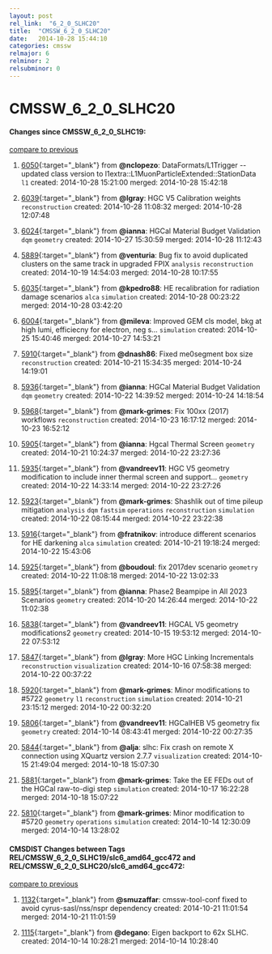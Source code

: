 ```yaml
---
layout: post
rel_link:  "6_2_0_SLHC20"
title:  "CMSSW_6_2_0_SLHC20"
date:   2014-10-28 15:44:10
categories: cmssw
relmajor: 6
relminor: 2
relsubminor: 0
---
```


# CMSSW_6_2_0_SLHC20
#### Changes since CMSSW_6_2_0_SLHC19:

[compare to previous](https://github.com/cms-sw/cmssw/compare/CMSSW_6_2_0_SLHC19...CMSSW_6_2_0_SLHC20)



1. [6050](http://github.com/cms-sw/cmssw/pull/6050){:target="_blank"}  from **@nclopezo**: DataFormats/L1Trigger -- updated class version to l1extra::L1MuonParticleExtended::StationData `l1`  created: 2014-10-28 15:21:00 merged: 2014-10-28 15:42:18

2. [6039](http://github.com/cms-sw/cmssw/pull/6039){:target="_blank"}  from **@lgray**: HGC V5 Calibration weights `reconstruction`  created: 2014-10-28 11:08:32 merged: 2014-10-28 12:07:48

3. [6024](http://github.com/cms-sw/cmssw/pull/6024){:target="_blank"}  from **@ianna**: HGCal Material Budget Validation `dqm`  `geometry`  created: 2014-10-27 15:30:59 merged: 2014-10-28 11:12:43

4. [5889](http://github.com/cms-sw/cmssw/pull/5889){:target="_blank"}  from **@venturia**: Bug fix to avoid duplicated clusters on the same track in upgraded FPIX `analysis`  `reconstruction`  created: 2014-10-19 14:54:03 merged: 2014-10-28 10:17:55

5. [6035](http://github.com/cms-sw/cmssw/pull/6035){:target="_blank"}  from **@kpedro88**: HE recalibration for radiation damage scenarios `alca`  `simulation`  created: 2014-10-28 00:23:22 merged: 2014-10-28 03:42:20

6. [6004](http://github.com/cms-sw/cmssw/pull/6004){:target="_blank"}  from **@mileva**: Improved GEM cls model, bkg at high lumi, efficiecny for electron, neg s... `simulation`  created: 2014-10-25 15:40:46 merged: 2014-10-27 14:53:21

7. [5910](http://github.com/cms-sw/cmssw/pull/5910){:target="_blank"}  from **@dnash86**: Fixed me0segment box size `reconstruction`  created: 2014-10-21 15:34:35 merged: 2014-10-24 14:19:01

8. [5936](http://github.com/cms-sw/cmssw/pull/5936){:target="_blank"}  from **@ianna**: HGCal Material Budget Validation `dqm`  `geometry`  created: 2014-10-22 14:39:52 merged: 2014-10-24 14:18:54

9. [5968](http://github.com/cms-sw/cmssw/pull/5968){:target="_blank"}  from **@mark-grimes**: Fix 100xx (2017) workflows `reconstruction`  created: 2014-10-23 16:17:12 merged: 2014-10-23 16:52:12

10. [5905](http://github.com/cms-sw/cmssw/pull/5905){:target="_blank"}  from **@ianna**: Hgcal Thermal Screen `geometry`  created: 2014-10-21 10:24:37 merged: 2014-10-22 23:27:36

11. [5935](http://github.com/cms-sw/cmssw/pull/5935){:target="_blank"}  from **@vandreev11**: HGC V5 geometry modification to include inner thermal screen and support... `geometry`  created: 2014-10-22 14:33:14 merged: 2014-10-22 23:27:26

12. [5923](http://github.com/cms-sw/cmssw/pull/5923){:target="_blank"}  from **@mark-grimes**: Shashlik out of time pileup mitigation `analysis`  `dqm`  `fastsim`  `operations`  `reconstruction`  `simulation`  created: 2014-10-22 08:15:44 merged: 2014-10-22 23:22:38

13. [5916](http://github.com/cms-sw/cmssw/pull/5916){:target="_blank"}  from **@fratnikov**: introduce different scenarios for HE darkening `alca`  `simulation`  created: 2014-10-21 19:18:24 merged: 2014-10-22 15:43:06

14. [5925](http://github.com/cms-sw/cmssw/pull/5925){:target="_blank"}  from **@boudoul**: fix 2017dev scenario `geometry`  created: 2014-10-22 11:08:18 merged: 2014-10-22 13:02:33

15. [5895](http://github.com/cms-sw/cmssw/pull/5895){:target="_blank"}  from **@ianna**: Phase2 Beampipe in All 2023 Scenarios `geometry`  created: 2014-10-20 14:26:44 merged: 2014-10-22 11:02:38

16. [5838](http://github.com/cms-sw/cmssw/pull/5838){:target="_blank"}  from **@vandreev11**: HGCAL V5 geometry modifications2 `geometry`  created: 2014-10-15 19:53:12 merged: 2014-10-22 07:53:12

17. [5847](http://github.com/cms-sw/cmssw/pull/5847){:target="_blank"}  from **@lgray**: More HGC Linking Incrementals `reconstruction`  `visualization`  created: 2014-10-16 07:58:38 merged: 2014-10-22 00:37:22

18. [5920](http://github.com/cms-sw/cmssw/pull/5920){:target="_blank"}  from **@mark-grimes**: Minor modifications to #5722 `geometry`  `l1`  `reconstruction`  `simulation`  created: 2014-10-21 23:15:12 merged: 2014-10-22 00:32:20

19. [5806](http://github.com/cms-sw/cmssw/pull/5806){:target="_blank"}  from **@vandreev11**: HGCalHEB V5 geometry fix `geometry`  created: 2014-10-14 08:43:41 merged: 2014-10-22 00:27:35

20. [5844](http://github.com/cms-sw/cmssw/pull/5844){:target="_blank"}  from **@alja**: slhc: Fix crash on remote X connection using XQuartz version 2.7.7 `visualization`  created: 2014-10-15 21:49:04 merged: 2014-10-18 15:07:30

21. [5881](http://github.com/cms-sw/cmssw/pull/5881){:target="_blank"}  from **@mark-grimes**: Take the EE FEDs out of the HGCal raw-to-digi step `simulation`  created: 2014-10-17 16:22:28 merged: 2014-10-18 15:07:22

22. [5810](http://github.com/cms-sw/cmssw/pull/5810){:target="_blank"}  from **@mark-grimes**: Minor modification to #5720 `geometry`  `operations`  `simulation`  created: 2014-10-14 12:30:09 merged: 2014-10-14 13:28:02

#### CMSDIST Changes between Tags REL/CMSSW_6_2_0_SLHC19/slc6_amd64_gcc472 and REL/CMSSW_6_2_0_SLHC20/slc6_amd64_gcc472:

[compare to previous](https://github.com/cms-sw/cmsdist/compare/REL/CMSSW_6_2_0_SLHC19/slc6_amd64_gcc472...REL/CMSSW_6_2_0_SLHC20/slc6_amd64_gcc472)



1. [1132](http://github.com/cms-sw/cmsdist/pull/1132){:target="_blank"}  from **@smuzaffar**: cmssw-tool-conf fixed to avoid cyrus-sasl/nss/nspr dependency created: 2014-10-21 11:01:54 merged: 2014-10-21 11:01:59

2. [1115](http://github.com/cms-sw/cmsdist/pull/1115){:target="_blank"}  from **@degano**: Eigen backport to 62x SLHC. created: 2014-10-14 10:28:21 merged: 2014-10-14 10:28:40
